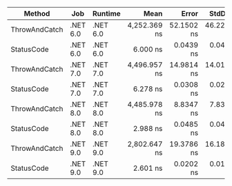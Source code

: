 | Method        | Job      | Runtime  | Mean         | Error      | StdDev     | Gen0   | Allocated |
|-------------- |--------- |--------- |-------------:|-----------:|-----------:|-------:|----------:|
| ThrowAndCatch | .NET 6.0 | .NET 6.0 | 4,252.369 ns | 52.1502 ns | 46.2298 ns | 0.0229 |     344 B |
| StatusCode    | .NET 6.0 | .NET 6.0 |     6.000 ns |  0.0439 ns |  0.0410 ns |      - |         - |
| ThrowAndCatch | .NET 7.0 | .NET 7.0 | 4,496.957 ns | 14.9814 ns | 14.0136 ns | 0.0381 |     504 B |
| StatusCode    | .NET 7.0 | .NET 7.0 |     6.278 ns |  0.0308 ns |  0.0288 ns |      - |         - |
| ThrowAndCatch | .NET 8.0 | .NET 8.0 | 4,485.978 ns |  8.8347 ns |  7.8318 ns | 0.0381 |     504 B |
| StatusCode    | .NET 8.0 | .NET 8.0 |     2.988 ns |  0.0485 ns |  0.0430 ns |      - |         - |
| ThrowAndCatch | .NET 9.0 | .NET 9.0 | 2,802.647 ns | 19.3786 ns | 16.1820 ns | 0.0381 |     480 B |
| StatusCode    | .NET 9.0 | .NET 9.0 |     2.601 ns |  0.0202 ns |  0.0169 ns |      - |         - |